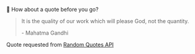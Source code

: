 📣 How about a quote before you go?

> It is the quality of our work which will please God, not the quantity.
>
> <p>- Mahatma Gandhi</p>

Quote requested from [Random Quotes API](https://github.com/lukePeavey/quotable)
